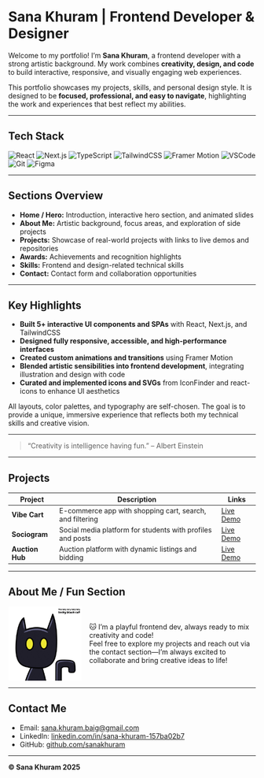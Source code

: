 # Sana Khuram | Frontend Developer & Designer

Welcome to my portfolio! I’m **Sana Khuram**, a frontend developer with a strong artistic background. My work combines **creativity, design, and code** to build interactive, responsive, and visually engaging web experiences.  

This portfolio showcases my projects, skills, and personal design style. It is designed to be **focused, professional, and easy to navigate**, highlighting the work and experiences that best reflect my abilities.

---

## **Tech Stack**
![React](https://img.shields.io/badge/React-61DAFB?style=flat&logo=react&logoColor=white)
![Next.js](https://img.shields.io/badge/Next.js-000000?style=flat&logo=next.js&logoColor=white)
![TypeScript](https://img.shields.io/badge/TypeScript-3178C6?style=flat&logo=typescript&logoColor=white)
![TailwindCSS](https://img.shields.io/badge/Tailwind-06B6D4?style=flat&logo=tailwind-css&logoColor=white)
![Framer Motion](https://img.shields.io/badge/Framer-0055FF?style=flat&logo=framer&logoColor=white)
![VSCode](https://img.shields.io/badge/VSCode-007ACC?style=flat&logo=visual-studio-code&logoColor=white)
![Git](https://img.shields.io/badge/Git-F05032?style=flat&logo=git&logoColor=white)
![Figma](https://img.shields.io/badge/Figma-F24E1E?style=flat&logo=figma&logoColor=white)

---

## **Sections Overview**
- **Home / Hero:** Introduction, interactive hero section, and animated slides  
- **About Me:** Artistic background, focus areas, and exploration of side projects  
- **Projects:** Showcase of real-world projects with links to live demos and repositories  
- **Awards:** Achievements and recognition highlights  
- **Skills:** Frontend and design-related technical skills  
- **Contact:** Contact form and collaboration opportunities  

---

## **Key Highlights**
- **Built 5+ interactive UI components and SPAs** with React, Next.js, and TailwindCSS  
- **Designed fully responsive, accessible, and high-performance interfaces**  
- **Created custom animations and transitions** using Framer Motion  
- **Blended artistic sensibilities into frontend development**, integrating illustration and design with code  
- **Curated and implemented icons and SVGs** from IconFinder and react-icons to enhance UI aesthetics  

All layouts, color palettes, and typography are self-chosen. The goal is to provide a unique, immersive experience that reflects both my technical skills and creative vision.

---

> “Creativity is intelligence having fun.” – Albert Einstein

---

## **Projects**

| Project | Description | Links |
|---------|-------------|-------|
| **Vibe Cart** | E-commerce app with shopping cart, search, and filtering | [Live Demo](https://vibecart.vercel.app) | [GitHub](https://github.com/sanakhuram/vibecart) |
| **Sociogram** | Social media platform for students with profiles and posts | [Live Demo](https://sociogram.vercel.app) | [GitHub](https://github.com/sanakhuram/sociogram) |
| **Auction Hub** | Auction platform with dynamic listings and bidding | [Live Demo](https://auctionhub.vercel.app) | [GitHub](https://github.com/sanakhuram/auctionhub) |

---

## **About Me / Fun Section**

<div style="display: flex; align-items: center; gap: 15px;">
  <img src="image.png" alt="Sana Khuram creative illustration" width="150" style="display:block;" />
  <div>
    🐱 I’m a playful frontend dev, always ready to mix creativity and code!<br>
    Feel free to explore my projects and reach out via the contact section—I’m always excited to collaborate and bring creative ideas to life!
  </div>
</div>

---

## **Contact Me**
- Email: [sana.khuram.baig@gmail.com](mailto:sana.khuram.baig@gmail.com)  
- LinkedIn: [linkedin.com/in/sana-khuram-157ba02b7](https://www.linkedin.com/in/sana-khuram-157ba02b7/)  
- GitHub: [github.com/sanakhuram](https://github.com/sanakhuram)

---

**© Sana Khuram 2025**  

